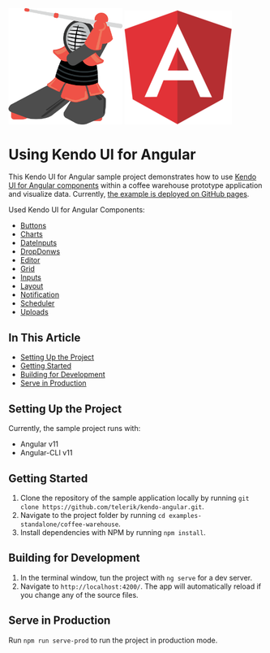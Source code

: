 [<img src="./src/assets/logo-kendo.png" width="225" />](https://www.telerik.com/kendo-angular-ui/) [![Angular Logo](./src/assets/logo-angular.png)](https://angular.io/)

# Using Kendo UI for Angular

This Kendo UI for Angular sample project demonstrates how to use [Kendo UI for Angular components](https://www.telerik.com/kendo-angular-ui/components) within a coffee warehouse prototype application and visualize data. Currently, [the example is deployed on GitHub pages](https://telerik.github.io/kendo-angular/coffee-warehouse).

Used Kendo UI for Angular Components:
 - [Buttons](https://www.telerik.com/kendo-angular-ui/components/buttons/button/)
 - [Charts](https://www.telerik.com/kendo-angular-ui/components/charts/)
 - [DateInputs](https://www.telerik.com/kendo-angular-ui/components/dateinputs/)
 - [DropDonws](https://www.telerik.com/kendo-angular-ui/components/dropdowns/)
 - [Editor](https://www.telerik.com/kendo-angular-ui/components/editor/)
 - [Grid](https://www.telerik.com/kendo-angular-ui/components/grid/)
 - [Inputs](https://www.telerik.com/kendo-angular-ui/components/inputs/)
 - [Layout](https://www.telerik.com/kendo-angular-ui/components/layout/)
 - [Notification](https://www.telerik.com/kendo-angular-ui/components/notification/)
 - [Scheduler](https://www.telerik.com/kendo-angular-ui/components/scheduler/)
 - [Uploads](https://www.telerik.com/kendo-angular-ui/components/uploads/)

## In This Article

* [Setting Up the Project](#setting-up-the-project)
* [Getting Started](#getting-started)
* [Building for Development](building-for-development)
* [Serve in Production](serve-in-production)

## Setting Up the Project

Currently, the sample project runs with:
- Angular v11
- Angular-CLI v11

## Getting Started

1. Clone the repository of the sample application locally by running `git clone https://github.com/telerik/kendo-angular.git`.
1. Navigate to the project folder by running `cd examples-standalone/coffee-warehouse`.
1. Install dependencies with NPM by running `npm install`.

## Building for Development

1. In the terminal window, tun the project with `ng serve` for a dev server.
1. Navigate to `http://localhost:4200/`. The app will automatically reload if you change any of the source files.

## Serve in Production

Run `npm run serve-prod` to run the project in production mode.
